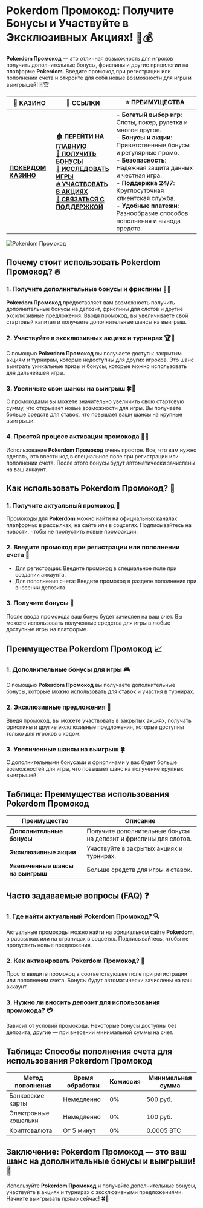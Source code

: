 # **Pokerdom Промокод: Получите Бонусы и Участвуйте в Эксклюзивных Акциях!** 🎁💰

**Pokerdom Промокод** — это отличная возможность для игроков получить дополнительные бонусы, фриспины и другие привилегии на платформе **Pokerdom**. Введите промокод при регистрации или пополнении счета и откройте для себя новые возможности для игры и выигрышей! 🃏🏆

| 🎰 **КАЗИНО**                             | 🔗 **ССЫЛКИ**                                                                                                                                                                                                 | ⭐ **ПРЕИМУЩЕСТВА**                                                                                     |
|-------------------------------------------|---------------------------------------------------------------------------------------------------------------------------------------------------------------------------------------------------------------|--------------------------------------------------------------------------------------------------------|
| **[ПОКЕРДОМ КАЗИНО](https://brandplay.link/4k77v2yx)** | **[🏠 ПЕРЕЙТИ НА ГЛАВНУЮ](https://brandplay.link/4k77v2yx)** <br> **[🎁 ПОЛУЧИТЬ БОНУСЫ](https://brandplay.link/4k77v2yx)** <br> **[🎲 ИССЛЕДОВАТЬ ИГРЫ](https://brandplay.link/4k77v2yx)** <br> **[🔥 УЧАСТВОВАТЬ В АКЦИЯХ](https://brandplay.link/4k77v2yx)** <br> **[💬 СВЯЗАТЬСЯ С ПОДДЕРЖКОЙ](https://brandplay.link/4k77v2yx)** | - **Богатый выбор игр**: Слоты, покер, рулетка и многое другое.<br>- **Бонусы и акции**: Приветственные бонусы и регулярные промо.<br>- **Безопасность**: Надежная защита данных и честная игра.<br>- **Поддержка 24/7**: Круглосуточная клиентская служба.<br>- **Удобные платежи**: Разнообразие способов пополнения и вывода средств. |

![Pokerdom Промокод](https://sun9-78.userapi.com/impf/c847217/v847217583/ffb95/Q1_QHrnE5fw.jpg?size=1280x439&quality=96&sign=eaada05ad781ebcf409d1ae76d53df79&type=album)

## Почему стоит использовать **Pokerdom Промокод**? 🔥

### 1. **Получите дополнительные бонусы и фриспины** 🎁🎰

**Pokerdom Промокод** предоставляет вам возможность получить дополнительные бонусы на депозит, фриспины для слотов и другие эксклюзивные предложения. Вводя промокод, вы увеличиваете свой стартовый капитал и получаете дополнительные шансы на выигрыш.

### 2. **Участвуйте в эксклюзивных акциях и турнирах** 🏆💸

С помощью **Pokerdom Промокод** вы получаете доступ к закрытым акциям и турнирам, которые недоступны для других игроков. Это шанс выиграть уникальные призы и бонусы, которые можно использовать для дальнейшей игры.

### 3. **Увеличьте свои шансы на выигрыш** 🍀🎲

С промокодами вы можете значительно увеличить свою стартовую сумму, что открывает новые возможности для игры. Вы получаете больше средств для ставок, что повышает ваши шансы на крупные выигрыши.

### 4. **Простой процесс активации промокода** 📝🔑

Использование **Pokerdom Промокод** очень простое. Все, что вам нужно сделать, это ввести код в специальное поле при регистрации или пополнении счета. После этого бонусы будут автоматически зачислены на ваш аккаунт.

## Как использовать **Pokerdom Промокод**? 🏁

### 1. **Получите актуальный промокод** 🔑

Промокоды для **Pokerdom** можно найти на официальных каналах платформы: в рассылках, на сайте или в соцсетях. Подписывайтесь на новости, чтобы не пропустить новые промоакции.

### 2. **Введите промокод при регистрации или пополнении счета** 📝

- Для регистрации: Введите промокод в специальное поле при создании аккаунта.
- Для пополнения счета: Введите промокод в разделе пополнения при внесении депозита.

### 3. **Получите бонусы** 💸

После ввода промокода ваш бонус будет зачислен на ваш счет. Вы можете использовать полученные средства для игры в любые доступные игры на платформе.

## Преимущества **Pokerdom Промокод** 📈

### 1. **Дополнительные бонусы для игры** 🎮

С помощью **Pokerdom Промокод** вы получаете дополнительные бонусы, которые можно использовать для ставок и участия в турнирах.

### 2. **Эксклюзивные предложения** 🏅

Введя промокод, вы можете участвовать в закрытых акциях, получать фриспины и другие эксклюзивные предложения, которые доступны только для игроков с кодом.

### 3. **Увеличенные шансы на выигрыш** 🍀

С дополнительными бонусами и фриспинами у вас будет больше возможностей для игры, что повышает шанс на получение крупных выигрышей.

## Таблица: Преимущества использования **Pokerdom Промокод**

| Преимущество               | Описание                                       |
|----------------------------|------------------------------------------------|
| **Дополнительные бонусы**  | Получите дополнительные бонусы на депозит и фриспины для слотов. |
| **Эксклюзивные акции**     | Участвуйте в закрытых акциях и турнирах.       |
| **Увеличенные шансы на выигрыш** | Больше средств для игры и ставок.           |

## Часто задаваемые вопросы (FAQ) ❓

### **1. Где найти актуальный **Pokerdom Промокод**?** 🔍

Актуальные промокоды можно найти на официальном сайте **Pokerdom**, в рассылках или на страницах в соцсетях. Подписывайтесь, чтобы не пропустить новые предложения.

### **2. Как активировать **Pokerdom Промокод**?** 📝

Просто введите промокод в соответствующее поле при регистрации или пополнении счета. Бонусы будут автоматически зачислены на ваш аккаунт.

### **3. Нужно ли вносить депозит для использования промокода?** 💳

Зависит от условий промокода. Некоторые бонусы доступны без депозита, другие — при внесении минимальной суммы на счет.

## Таблица: Способы пополнения счета для использования **Pokerdom Промокод**

| Метод пополнения   | Время обработки | Комиссия | Минимальная сумма |
|---------------------|------------------|----------|-------------------|
| Банковские карты    | Немедленно       | 0%       | 500 руб.          |
| Электронные кошельки| Немедленно       | 0%       | 100 руб.          |
| Криптовалюта        | От 5 минут       | 0%       | 0.0005 BTC        |

## Заключение: **Pokerdom Промокод** — это ваш шанс на дополнительные бонусы и выигрыши! 🎉

Используйте **Pokerdom Промокод** и получайте дополнительные бонусы, участвуйте в акциях и турнирах с эксклюзивными предложениями. Начните выигрывать прямо сейчас! 🍀🎰


